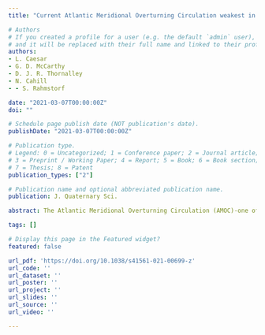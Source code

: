 ```yaml
---
title: "Current Atlantic Meridional Overturning Circulation weakest in last millennium"

# Authors
# If you created a profile for a user (e.g. the default `admin` user), write the username (folder name) here 
# and it will be replaced with their full name and linked to their profile.
authors:
- L. Caesar
- G. D. McCarthy
- D. J. R. Thornalley
- N. Cahill
- - S. Rahmstorf 

date: "2021-03-07T00:00:00Z"
doi: ""

# Schedule page publish date (NOT publication's date).
publishDate: "2021-03-07T00:00:00Z"

# Publication type.
# Legend: 0 = Uncategorized; 1 = Conference paper; 2 = Journal article;
# 3 = Preprint / Working Paper; 4 = Report; 5 = Book; 6 = Book section;
# 7 = Thesis; 8 = Patent
publication_types: ["2"]

# Publication name and optional abbreviated publication name.
publication: J. Quaternary Sci.

abstract: The Atlantic Meridional Overturning Circulation (AMOC)-one of Earth's major ocean circulation systems-redistributes heat on our planet and has a major impact on climate. Here, we compare a variety of published proxy records to reconstruct the evolution of the AMOC since about AD 400. A fairly consistent picture of the AMOC emerges: after a long and relatively stable period, there was an initial weakening starting in the nineteenth century, followed by a second, more rapid, decline in the mid-twentieth century, leading to the weakest state of the AMOC occurring in recent decades.

tags: []

# Display this page in the Featured widget?
featured: false

url_pdf: 'https://doi.org/10.1038/s41561-021-00699-z'
url_code: ''
url_dataset: ''
url_poster: ''
url_project: ''
url_slides: ''
url_source: ''
url_video: ''

---
```

